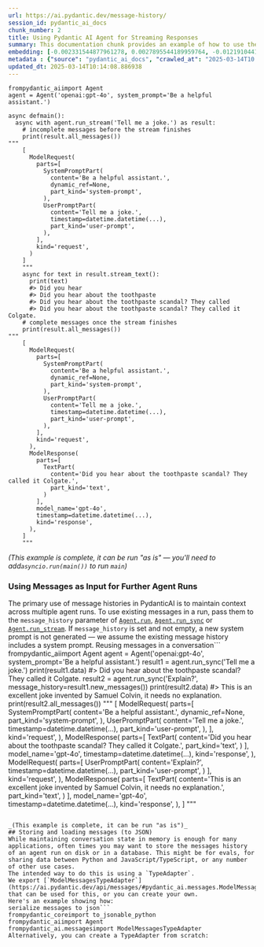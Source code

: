 ```yaml
---
url: https://ai.pydantic.dev/message-history/
session_id: pydantic_ai_docs
chunk_number: 2
title: Using Pydantic AI Agent for Streaming Responses
summary: This documentation chunk provides an example of how to use the Pydantic AI Agent to handle a user request for a joke. It showcases the asynchronous execution of requests, including modeling the system prompt, capturing both system and user inputs, and streaming text responses from the agent.
embedding: [-0.002331544877961278, 0.0027895544189959764, -0.01219104416668415, -0.018148241564631462, 0.006492053624242544, 0.01700475439429283, -0.009867183864116669, -0.0019181068055331707, -0.003093869425356388, -0.015012874267995358, -0.014607121236622334, -0.03007493168115616, 0.010094651952385902, -0.025648530572652817, -0.014139889739453793, -0.004663089755922556, -0.02273448370397091, 0.011348798871040344, 0.014803850091993809, 0.0281568244099617, 0.04679688811302185, 0.04455909505486488, 0.02537802793085575, 0.021726248785853386, 0.021873794496059418, -0.0016414567362517118, -0.03587843477725983, 0.0650188997387886, 0.008988051675260067, -0.05405126512050629, -0.013340678997337818, -0.0039468733593821526, -0.037403080612421036, 0.016402272507548332, 0.00040152674773707986, 0.010395892895758152, 0.01589815504848957, -0.012861152179539204, 0.005456153303384781, -0.0022639192175120115, 0.008404012769460678, -0.0392720066010952, 0.05242825299501419, 0.0479772612452507, -0.0029540073592215776, 0.058035027235746384, 0.0013017919845879078, 0.04920681565999985, -0.0014600972644984722, 0.01498828362673521, -0.03435378521680832, 0.034230828285217285, -0.004666163586080074, -0.0241976547986269, -0.004610833711922169, -0.02879619225859642, -0.02198445424437523, -0.0044294740073382854, -0.025402618572115898, -0.0301487036049366, 0.011102887801826, -0.004177415277808905, -0.01316854078322649, 0.02284514345228672, -0.02145574614405632, -0.026312490925192833, -0.029238833114504814, 0.042567215859889984, -0.0380670428276062, 0.03236190602183342, 0.02673053927719593, 0.008846652694046497, -0.05783829838037491, -0.01910729520022869, -0.046993616968393326, -0.04345249757170677, 0.02014012075960636, 0.08700335770845413, 0.03204222023487091, -0.04298526421189308, 0.0031599579378962517, 0.006590418051928282, -0.0022055155131965876, 0.021123765036463737, -0.022980395704507828, -0.008526968769729137, -0.03981301188468933, 0.0014308954123407602, -0.01942697912454605, -0.05419881269335747, -0.011053705587983131, 0.020152416080236435, -0.032017629593610764, 0.025599347427487373, 0.07003548741340637, 0.0033874257933348417, -0.029017513617873192, -0.011779142543673515, 0.017226073890924454, 0.0022224218118935823, 0.06054332107305527, -0.0547398179769516, -0.06851083785295486, 0.030591344460844994, 0.02156640589237213, 0.01126272976398468, 0.03609975427389145, 0.008545411750674248, -0.049452729523181915, -0.0017920773243531585, -0.07288806140422821, 0.015799790620803833, 0.021541815251111984, -0.009953252971172333, -0.07431434094905853, 0.012166452594101429, -0.00585268484428525, -0.018553994596004486, 0.04974782094359398, -0.01096148882061243, -0.035903025418519974, -0.0026235643308609724, -0.0035196030512452126, -0.005071917083114386, 0.01407841220498085, -0.014693189412355423, -0.027886321768164635, -0.03440296649932861, -0.018308082595467567, 0.004085198510438204, 0.03204222023487091, -0.026558401063084602, 0.015873562544584274, -0.026705948635935783, -0.021750839427113533, 0.004100568126887083, -0.008379421196877956, -0.021800020709633827, -0.031304486095905304, 0.05257580056786537, 0.026435445994138718, -0.03789490461349487, -0.047485437244176865, 0.008274909108877182, -0.00868066307157278, 0.02459111250936985, -0.05680546909570694, 0.0010289843194186687, -0.03204222023487091, -0.012689013965427876, 0.033124227076768875, 0.048592038452625275, -0.03127989545464516, -0.0034581252839416265, -0.016918685287237167, 0.016599001362919807, -0.004844448994845152, 0.037575218826532364, 0.005536074284464121, -0.04507550969719887, -0.01219104416668415, 0.026312490925192833, -0.032165177166461945, -0.026755129918456078, -0.02990279346704483, -0.02130819857120514, 0.00034350709756836295, -0.03307504579424858, -0.017275257036089897, -0.02950933575630188, -0.015406331978738308, -0.023853380233049393, -0.011711517348885536, 0.018012989312410355, 0.014730076305568218, -0.020693421363830566, -0.09413477778434753, -0.07795383036136627, -0.041755709797143936, -0.01927943155169487, 0.00571128586307168, -0.00994095765054226, -0.07647836208343506, -0.061281051486730576, -0.018222015351057053, -0.010924601927399635, 0.005526852793991566, 0.02070571668446064, 0.01277508307248354, 0.03246026858687401, 0.0124000683426857, 0.017594940960407257, 0.031058575958013535, 0.020767195150256157, -0.0021932199597358704, -0.019894210621714592, 0.048100218176841736, -0.005041178315877914, 0.009455283172428608, 0.03157498687505722, 0.03755062818527222, 0.02641085535287857, 0.013623476028442383, -0.015799790620803833, -0.022144297137856483, -0.05380535498261452, 0.007666279561817646, 0.020410623401403427, -0.05292007327079773, -0.014299731701612473, 0.031525805592536926, -0.03563252091407776, 0.004352626856416464, -0.02665676549077034, -0.03538661077618599, -0.004158971831202507, -0.0975283533334732, 0.025820668786764145, -0.06074004992842674, 0.03155039623379707, -0.022537754848599434, 0.028697827830910683, 0.03846050053834915, -0.043919727206230164, 0.00930158793926239, 0.02089015021920204, -0.012074236758053303, -0.037230946123600006, -0.0027265397366136312, 0.037870313972234726, 0.03514070063829422, -0.03179631009697914, -0.014201367273926735, -0.03983760252594948, 0.0476083941757679, -0.04313281178474426, 0.0075125847943127155, 0.005148764234036207, 0.04259180650115013, 0.008299500681459904, -0.011127478443086147, -0.007881451398134232, 0.030099522322416306, 0.019734367728233337, 0.012449250556528568, 0.03164876252412796, -0.022181183099746704, -0.06437953561544418, 0.03489479050040245, 0.028206005692481995, 0.05478899925947189, -0.04480500891804695, -0.009602829813957214, 0.007352742832154036, -0.00556988688185811, -0.030960211530327797, -0.04571487754583359, -0.023226305842399597, -0.040649108588695526, 0.017447395250201225, 0.010986079461872578, -0.009529056027531624, -0.038903139531612396, 0.040108103305101395, -0.003399721346795559, -0.01468089409172535, 0.004853670950978994, -0.02098851464688778, -0.007660131435841322, -0.04593619704246521, 0.0289437398314476, -0.008865095674991608, 0.03324718400835991, 0.025033753365278244, -0.042468853294849396, 0.027394499629735947, -0.02537802793085575, 0.021787725389003754, 0.0158612672239542, 0.004386439919471741, -0.006633452605456114, -0.004487878177314997, 0.033517684787511826, 0.0015784420538693666, -0.012639831751585007, -0.0054530794732272625, 0.025255072861909866, 0.00832409132272005, -0.025894442573189735, 0.010365153662860394, 0.02896833047270775, 0.0309356190264225, 0.024529634043574333, -0.023029576987028122, 0.04991995915770531, 0.019832732155919075, 0.044141046702861786, 0.03801786154508591, -0.00684247724711895, 0.003959169145673513, 0.007580210454761982, -0.026681357994675636, 0.026140352711081505, -0.01074631605297327, -0.030271660536527634, 0.05380535498261452, -0.02130819857120514, -0.024996865540742874, 0.04101797565817833, -0.013795614242553711, 0.004598537925630808, 0.028599463403224945, -0.020939333364367485, -0.01019301638007164, -0.021025400608778, -0.024468157440423965, 0.041362252086400986, -0.0459853820502758, 0.03260781615972519, -0.0092155197635293, -0.0515429712831974, -0.011416424065828323, 0.03587843477725983, -0.02373042330145836, -0.055723462253808975, -0.007549471687525511, -0.007125274743884802, -0.01340215653181076, -0.032632406800985336, 0.05892030522227287, -0.00935691874474287, -0.026214126497507095, 0.02370583266019821, 0.037329308688640594, 0.03410787507891655, -0.013475929386913776, -0.05114951357245445, -0.010303676128387451, 0.012535319663584232, 0.06806819885969162, -0.023828787729144096, 0.010734020732343197, -0.041067156940698624, -0.02095162868499756, -0.02926342375576496, -0.0038546568248420954, 0.03061593510210514, 0.05892030522227287, -0.05100196599960327, -0.012104975059628487, 0.035657115280628204, 0.025119822472333908, 0.0412638857960701, 0.008090476505458355, 0.01503746584057808, -0.023361556231975555, -0.00860688928514719, 0.021222129464149475, 0.011090591549873352, -0.007026910316199064, -0.044214822351932526, 0.014742371626198292, -0.002611268777400255, 0.00700231920927763, -0.02958310768008232, 0.019414683803915977, -0.040255650877952576, -0.027861731126904488, -9.44740604609251e-05, 0.016525227576494217, 0.03578006848692894, 0.004650793969631195, -0.012436955235898495, -0.022390207275748253, -0.023939447477459908, -0.023115646094083786, -0.026214126497507095, -0.0008522357675246894, 0.0006731817265972495, 0.0412638857960701, 0.01881220191717148, 0.01952534355223179, -0.00028491110424511135, -0.012043497525155544, -0.004386439919471741, 0.03991137444972992, 0.01345133874565363, 0.0014808460837230086, -0.02751745469868183, 0.0337144173681736, 0.08159331232309341, -0.03794408589601517, -0.03464887663722038, 0.041927848011255264, 0.002054894808679819, 0.025894442573189735, -0.00686092022806406, 2.3978736862773076e-05, 0.04030483216047287, 0.0124922851100564, -0.004438695963472128, 0.008158101700246334, -0.005379305686801672, 0.04293608292937279, 0.001653752289712429, -0.011619300581514835, 0.02288203127682209, 0.019402388483285904, -0.007180605083703995, -0.002270067110657692, 0.04377217963337898, -0.0150743518024683, 0.0007757727871648967, 0.001715230057016015, -0.03666535019874573, -0.03196844831109047, 0.001818205346353352, 0.01946386508643627, 0.05724811181426048, 0.01899663545191288, -0.0022178110666573048, -0.07987193763256073, 0.00844704732298851, -0.0007269747438840568, -0.03750144690275192, 0.06246142461895943, 0.023263191804289818, -0.07190441340208054, 0.01193898543715477, -0.018443334847688675, -0.03349309414625168, 0.016586706042289734, 0.010315971449017525, 0.003421238623559475, 0.01736132614314556, -0.02376731112599373, 0.023250896483659744, 0.02491079643368721, -0.017976103350520134, -0.019857322797179222, 0.03078807331621647, -0.015812085941433907, 0.01642686314880848, 0.038116224110126495, -0.03673912212252617, -0.03595220670104027, -0.04497714340686798, -0.011428719386458397, 0.050657693296670914, -0.029607700183987617, 0.023853380233049393, -0.016377681866288185, -0.05508409067988396, -0.01892286166548729, -0.03078807331621647, -0.02333696559071541, 0.052329886704683304, 0.03794408589601517, 0.0531659871339798, -0.026041988283395767, 0.003461199114099145, -0.01618095301091671, -0.011736108921468258, 0.016377681866288185, -0.008686810731887817, -0.010149981826543808, 0.04711657017469406, -0.016168655827641487, -0.017090823501348495, 0.039862193167209625, 0.012627536430954933, -0.005038104020059109, -0.005563739221543074, -0.0011688462691381574, -0.003565711434930563, -0.032558634877204895, 0.02416076883673668, 0.045616514980793, -0.005846537183970213, -0.002097929362207651, 0.037083398550748825, 0.0010182257974520326, 0.003596450202167034, -0.013672658242285252, -0.04394431784749031, 0.02855028212070465, -0.010777055285871029, -0.07741282135248184, 0.0068178861401975155, -0.006255364511162043, -0.03659157454967499, 0.009270849637687206, 0.04008351266384125, -0.011674630455672741, 0.020164713263511658, 0.009793411009013653, -0.02633708156645298, -0.02124672196805477, 0.022082818672060966, -0.01995568722486496, -0.015332559123635292, -0.0164637491106987, -0.03538661077618599, 0.034796424210071564, 0.025279663503170013, -0.03996055945754051, 0.023828787729144096, -0.007574062794446945, 0.011619300581514835, 0.06314997375011444, -0.01219104416668415, -0.017828557640314102, 0.0013117821654304862, 0.013525111600756645, 0.017951512709259987, -0.011668482795357704, -0.012129566632211208, 0.026066578924655914, -0.0011281173210591078, 0.03037002496421337, 0.0281568244099617, -0.01436121016740799, 0.013365269638597965, 0.0007515659090131521, 0.0047614541836082935, 0.0011288857785984874, 0.0022977320477366447, -0.005969492718577385, 0.004005277529358864, -0.01372184045612812, 0.04197702929377556, 0.002955544274300337, 0.02665676549077034, -0.008102771826088428, -0.005151838064193726, 0.0014816145412623882, -0.012363182380795479, 0.008434752002358437, -0.02904210425913334, -0.003811622504144907, -0.009805706329643726, 0.031771719455718994, -0.025353437289595604, 0.007463402580469847, -0.009504465386271477, 0.017717896029353142, 0.01888597384095192, -0.001187289715744555, -0.007856860756874084, 0.015123534016311169, 0.02982901968061924, -0.011133626103401184, 0.01974666304886341, -0.029681473970413208, 0.025648530572652817, -0.005071917083114386, -0.02555016614496708, 0.009461430832743645, 0.019119590520858765, -0.004487878177314997, -0.021972158923745155, -0.009289292618632317, 0.013156245462596416, 0.007604801561683416, -0.004656942095607519, 0.027566637843847275, 0.0507560558617115, 0.023189419880509377, -0.032017629593610764, 0.017201483249664307, 0.04687066003680229, 0.004878262057900429, -0.0036640758626163006, 0.009467578493058681, -0.0040452382527291775, -0.008570002391934395, 0.012498432770371437, -0.005462300963699818, -0.061871238052845, 0.02373042330145836, -0.0003325563739053905, -0.01856628991663456, 0.03671453148126602, 0.02904210425913334, -0.0017505798023194075, -0.00944298692047596, -0.017349030822515488, 0.007131422869861126, -0.004211227875202894, -0.007057649549096823, 0.00821343157440424, -0.011195103637874126, 0.01079549826681614, 0.0012902648886665702, -0.04625588282942772, 0.022586936131119728, 0.0013094767928123474, 0.007906042970716953, -0.05685465410351753, 0.012135714292526245, 0.05134624242782593, -0.018504811450839043, -0.034624285995960236, 0.031943853944540024, 0.023152532055974007, 0.013807909563183784, -0.016943275928497314, -0.006264586001634598, -0.017705600708723068, -0.0035718590952455997, 0.004048312082886696, -0.010678690858185291, -0.02648462913930416, -0.04332954064011574, -0.03516529127955437, -0.022463981062173843, -0.05995313450694084, 0.02680431306362152, 0.06300242990255356, -0.0124000683426857, -0.014840736985206604, 0.03578006848692894, 0.008699106052517891, 0.012430807575583458, 0.009529056027531624, 0.006261512171477079, -0.023816492408514023, -0.0008345608948729932, -0.029337197542190552, 0.01044507510960102, -0.007850713096559048, 0.007924485951662064, 0.047878894954919815, 0.028771601617336273, -0.015492401085793972, -0.004361848812550306, 0.005914162378758192, -0.0009567479719407856, -0.0016061069909483194, -0.02373042330145836, 0.01559076551347971, 0.0041251592338085175, 0.025402618572115898, -0.01238162536174059, 0.01538174133747816, 0.012523024342954159, -0.019340910017490387, 0.04401809349656105, 0.012160304933786392, -0.009639715775847435, -0.013525111600756645, -0.019131885841488838, 0.03587843477725983, 0.008969608694314957, 0.0033413174096494913, -0.004902853164821863, 0.002416076837107539, -0.00482907984405756, -0.014459574595093727, -0.005068843252956867, -0.04187866672873497, 0.020877854898571968, -0.02020159922540188, 0.032558634877204895, -0.0048413751646876335, 0.026828903704881668, 0.02138197235763073, 0.010432779788970947, 0.030591344460844994, 0.01222178339958191, 0.0044725085608661175, 0.006092448253184557, 0.03467346727848053, -0.021554110571742058, -0.0014447278808802366, 0.0005559896817430854, 0.006110891699790955, -0.034943971782922745, -0.008422455750405788, 0.038976915180683136, -0.012246374040842056, -0.012824265286326408, -0.047805123031139374, 0.03759981319308281, 0.050338007509708405, -0.012689013965427876, 0.003206066321581602, 0.002423761645331979, 0.005803502630442381, 0.011287320405244827, -0.0038269918877631426, -0.05498572811484337, -0.020718012005090714, 0.02879619225859642, 0.04566569626331329, 0.012701309286057949, -0.009221667423844337, 0.017410507425665855, -0.004678459372371435, -0.041460614651441574, -0.028427327051758766, -0.024050109088420868, -0.0042050802148878574, 0.016512932255864143, -0.0136849544942379, -0.02626330778002739, -0.028255188837647438, 0.0313536673784256, 0.025070639327168465, -0.003482716390863061, -0.031230712309479713, 0.021443450823426247, -0.005185650661587715, 0.029927384108304977, -0.0071006836369633675, -0.01063565630465746, -0.02188608981668949, 0.014447278343141079, 0.0035687852650880814, -0.02074260264635086, 0.009369214065372944, 0.01702934503555298, -0.03959169238805771, 0.010180721059441566, 0.010027025826275349, -0.040108103305101395, -0.011459458619356155, 0.04087042808532715, -0.021996749565005302, 0.02273448370397091, -0.01984502747654915, -0.0018981265602633357, 0.020115530118346214, -0.019771255552768707, -0.026312490925192833, 0.001048196223564446, -0.055477552115917206, 0.03442755714058876, -0.002981672529131174, 0.005327049642801285, -0.007174456957727671, -0.014496460556983948, 0.009486021474003792, -0.013488225638866425, 0.010641803964972496, -0.007420368492603302, -0.014963692054152489, 0.023300079628825188, -0.020976219326257706, 0.02331237494945526, -0.03226353973150253, 0.009117155335843563, -0.00464157247915864, -0.008348682895302773, 0.025525575503706932, 0.012811969965696335, 0.027419090270996094, 0.012215634807944298, -0.05562509596347809, 0.01702934503555298, -0.001981121487915516, 0.027812547981739044, -0.03789490461349487, 0.0531659871339798, -0.016881799325346947, -0.01037130132317543, 0.042001619935035706, 0.018049877136945724, -0.0021132987458258867, -0.02958310768008232, -0.025095229968428612, -0.011600857600569725, 0.02673053927719593, 0.025845259428024292, 0.047091979533433914, -0.041534390300512314, 0.03464887663722038, -0.0068547725677490234, 0.04812480881810188, -0.02376731112599373, 0.010359006002545357, 0.0059817880392074585, -0.01742280274629593, -0.0021732395980507135, 0.020250780507922173, -0.013316087424755096, -0.02198445424437523, -0.011594709940254688, -0.01538174133747816, -0.02569771185517311, -0.03253404051065445, -0.022107411175966263, 0.037230946123600006, 0.014484165236353874, 0.005090360529720783, -0.01149634551256895, 0.019267136231064796, -0.06772392243146896, -0.03127989545464516, 0.04979700222611427, -0.03435378521680832, 0.009147893637418747, -0.015246490016579628, -0.03531283885240555, 0.02705022320151329, -0.021689360961318016, -0.035091519355773926, 0.01042663212865591, -0.019340910017490387, 0.010697133839130402, -0.03054216131567955, 0.03789490461349487, -0.00612011319026351, -0.0019949539564549923, -0.01400463841855526, 0.01589815504848957, -0.023029576987028122, -0.01661129668354988, 0.005588330328464508, -0.05355944484472275, 0.01899663545191288, 0.005357788875699043, -0.007746200542896986, -0.014939101412892342, 0.02918964996933937, 0.02862405590713024, -0.019045816734433174, -0.031230712309479713, -0.02152951993048191, 0.0024714069440960884, -0.0030523717869073153, -0.06162532791495323, 0.041608162224292755, 0.004604686051607132, 0.04315740242600441, 0.01753346249461174, -0.0313536673784256, 0.0071437181904911995, -0.003461199114099145, -0.010856975801289082, -0.00662115728482604, 0.018615473061800003, 0.00814580637961626, -0.014299731701612473, 0.015406331978738308, -0.0036425585858523846, 0.032558634877204895, 0.006547383964061737, -0.011822177097201347, -0.012344738468527794, 0.011367241851985455, 0.037476856261491776, 0.034943971782922745, -0.055330004543066025, -0.004878262057900429, -0.007641688454896212, 0.004853670950978994, -0.010561882518231869, -0.010979931801557541, -0.003953021485358477, -0.016721956431865692, 0.01203120220452547, -0.009412248618900776, -0.01498828362673521, 0.01209882739931345, 0.006095522083342075, 0.0025528648402541876, -0.03538661077618599, 0.013525111600756645, -0.0011719202157109976, -0.0003842361329589039, 0.005259424448013306, 0.020693421363830566, 0.00577276386320591, 0.021369677037000656, -0.001411683508194983, 0.007826121523976326, 0.03100939281284809, -0.016918685287237167, 0.03624730184674263, 0.030591344460844994, -0.035903025418519974, 0.03705880790948868, 0.027861731126904488, -0.017767079174518585, -0.009350770153105259, 0.029410971328616142, 0.038263771682977676, 0.005342419259250164, -0.006946989335119724, -0.005253276322036982, -0.01563994772732258, -0.011963576078414917, -0.028747010976076126, 0.04212457686662674, 0.008410160429775715, -0.026361672207713127, 0.04814939945936203, 0.024332905188202858, -0.008041294291615486, -0.011133626103401184, -0.023103350773453712, 0.030320841819047928, -0.03297668322920799, -0.015443218871951103, 0.00745725492015481, 0.030566753819584846, 0.01610717922449112, -9.125607903115451e-05, -0.015295672230422497, 0.020767195150256157, -0.011809881776571274, -0.023435330018401146, 0.06541235744953156, -0.018295787274837494, -0.03639484569430351, 0.0023499883245676756, -0.0031138495542109013, 0.014803850091993809, -0.013832501135766506, 0.02288203127682209, 0.0017352104187011719, 0.006762555800378323, -0.056608740240335464, 0.0066518960520625114, 0.007973668165504932, 0.004395661409944296, -0.005766615737229586, 0.023324670270085335, -0.03511610999703407, 0.03100939281284809, -0.04812480881810188, -0.0008991125505417585, 0.006719521712511778, -0.03641943633556366, -0.034796424210071564, -0.03909986838698387, -0.011766847223043442, -0.01475466787815094, -0.002293121302500367, -0.011613152921199799, -0.04901008680462837, -0.02448045276105404, 0.050018321722745895, 0.0026251012459397316, -0.00844704732298851, -0.022291842848062515, 0.014348913915455341, 0.0031230712775141, 0.009381509386003017, 0.008238023146986961, -0.0035073074977844954, 0.04888713359832764, -0.01439809612929821, -0.02896833047270775, -0.011889803223311901, -0.0006558910827152431, -0.007371185813099146, 0.05292007327079773, 0.003811622504144907, -0.004610833711922169, 0.019144181162118912, -0.014275141060352325, -0.008268761448562145, -0.02095162868499756, -0.015123534016311169, 0.034476738423109055, -0.023263191804289818, 0.016844911500811577, 0.015049761161208153, -0.00997784361243248, 0.027861731126904488, 0.045346010476350784, 0.04615752026438713, -0.006498201750218868, 0.0024176137521862984, 0.040821246802806854, -0.021910682320594788, 0.04507550969719887, 0.0009790336480364203, -0.013156245462596416, 0.006879363674670458, 0.019021226093173027, 0.02006634883582592, 0.023435330018401146, -0.0235951729118824, 0.005207167938351631, 0.03895232081413269, -0.005250202491879463, -0.013303792104125023, 0.033443912863731384, 0.005004291422665119, 0.011207399889826775, 0.028304370120167732, 0.010752463713288307, -0.03007493168115616, 0.0041466765105724335, -0.005225611384958029, 0.03302586451172829, 0.001257989089936018, -0.04610833525657654, 0.016021110117435455, 0.0634450688958168, -0.009104859083890915, 0.003903839038684964, -0.00975037645548582, 0.013279200531542301, -0.00684247724711895, -0.003820844227448106, 0.014434983022511005, -0.0038976913783699274, -0.023656649515032768, -0.007444959599524736, -0.03823918104171753, 0.002883307868614793, -0.009080268442630768, -0.014164481312036514, -0.030025748535990715, 0.002565160393714905, -0.01372184045612812, 0.024222245439887047, -0.00868066307157278, 0.019549934193491936, -0.008028998039662838, 0.017619531601667404, 0.011348798871040344, -0.002271604025736451, -0.0011826788540929556, 0.002672746544703841, -0.026164943352341652, 0.006910102441906929, 0.0488133579492569, -0.02990279346704483, 0.004795266781002283, -0.006375245749950409, 0.017705600708723068, -0.002025692956522107, -0.017508871853351593, 0.018799906596541405, -0.030247068032622337, -0.04701820760965347, 0.0384850911796093, 0.006279955618083477, 0.03983760252594948, 0.04244425892829895, 0.008846652694046497, 0.009117155335843563, 0.00365792796947062, 0.02252545952796936, 0.00030354654882103205, -0.03381277993321419, 0.04928059130907059, -0.024369793012738228, 0.00437414413318038, 0.02641085535287857, -0.00715601397678256, 0.031697943806648254, 0.012283260934054852, 0.015283376909792423, 0.026533810421824455, -0.027861731126904488, -0.0058434633538126945, -0.04062451794743538, -0.03366523236036301, 0.017705600708723068, 0.016672775149345398, 0.02387797087430954, -0.019131885841488838, 0.02234102599322796, 0.01439809612929821, -0.0009190928540192544, 0.005370084196329117, -0.021037697792053223, -0.033345550298690796, -0.00646746251732111, -0.008969608694314957, -0.015172716230154037, -0.05626446753740311, -0.014496460556983948, -0.026705948635935783, -0.032091401517391205, 0.019340910017490387, -0.010783202946186066, -0.009326179511845112, -0.05355944484472275, 0.038681820034980774, 0.027787957340478897, 0.01792692206799984, 0.01277508307248354, -0.009061825461685658, -0.031378258019685745, 0.007487993687391281, -0.014975987374782562, -0.011428719386458397, 0.04209998622536659, 0.0018151315161958337, -0.006910102441906929, -0.0034765684977173805, -0.01074631605297327, -0.0016721956199035048, 0.010272936895489693, -0.013881683349609375, 0.0018766092834994197, 0.013033289462327957, -0.029484743252396584, 0.037870313972234726, 0.008883539587259293, -0.0595104917883873, 0.007297412492334843, 0.031230712309479713, -0.008545411750674248, 0.017336733639240265, 0.008926574140787125, -0.04337872192263603, -0.026140352711081505, -0.01632849872112274, -0.007506437133997679, -0.01582438126206398, 0.04079665616154671, 0.02491079643368721, 0.00684247724711895, 0.007697018329054117, -0.033837370574474335, 0.007740052882581949, -0.002463722135871649, 0.02800927683711052, -0.0074326638132333755, 0.05114951357245445, 0.0007281274884007871, 0.009541351348161697, 0.010272936895489693, -0.07810137420892715, 0.017152301967144012, -0.04679688811302185, -0.00018558606097940356, 0.0014716243604198098, -0.0349193811416626, 0.0026865790132433176, -0.005954123102128506, -0.008649923838675022, -0.0012910334626212716, 0.02205822803080082, -0.03150121495127678, 0.012959516607224941, -0.012018905952572823, 0.008102771826088428, 0.024074699729681015, 0.06610091030597687, 0.013906273990869522, -0.031033983454108238, 0.01717689260840416, 0.016586706042289734, 0.005729729309678078, 0.003246026812121272, -0.00876673124730587, -0.008945017121732235, -0.02886996604502201, -0.009350770153105259, 0.028599463403224945, 0.02601739764213562, -0.028132233768701553, 0.026164943352341652, -0.013820204883813858, -0.0017536537488922477, 0.005394675303250551, 0.032952092587947845, -0.016623592004179955, 0.023152532055974007, 0.026435445994138718, -0.0022285697050392628, -0.030124112963676453, -0.00851467251777649, 0.020472101867198944, 0.035017743706703186, -0.036444030702114105, 0.023103350773453712, 0.05405126512050629, 0.014103002846240997, -0.05070687457919121, -6.5752406953834e-05, -0.003900765208527446, -0.034943971782922745, 0.016242429614067078, 0.007303560618311167, -0.022304140031337738, -0.01158241368830204, 0.004887483548372984, 0.02783714048564434, 0.012418512254953384, -0.025525575503706932, -0.004586242605000734, 0.0046969023533165455, 0.01864006370306015, 0.014902214519679546, -0.03531283885240555, 0.010592621751129627, -0.0003684824623633176, 0.030911028385162354, -0.002669672714546323, 0.005440783686935902, -0.03341932222247124, 0.007438811473548412, -0.046526383608579636, -0.010838532820343971, 0.03973923996090889, -0.003329021856188774, 0.00900034699589014, -0.0029540073592215776, 0.003368982346728444, 0.020754899829626083, 0.02744368091225624, 0.0030462241265922785, -0.027787957340478897, 0.016021110117435455, -0.013525111600756645, 0.00898190401494503, 0.06511726975440979, -0.0053885276429355145, 0.0016491415444761515, 0.014607121236622334, 0.009615125134587288, -0.00039134451071731746, 0.014225958846509457, -0.012418512254953384, -0.029927384108304977, 0.04679688811302185, 0.04758380353450775, 0.01559076551347971, -0.013279200531542301, -0.02398863062262535, 0.02855028212070465, -0.021357381716370583, -0.0021394267678260803, 0.02063194289803505, -0.017164597287774086, -0.016057996079325676, 0.011576266027987003, 0.03627189248800278, -0.004082124680280685, 0.032238949090242386, 0.025033753365278244, 0.03895232081413269, 0.040821246802806854, 0.02569771185517311, -0.00470305047929287, -0.02002946101129055, 0.004337257705628872, -0.02049669250845909, 0.010076208040118217, -0.012037349864840508, 0.0037870313972234726, -0.0020180081482976675, 0.03376359865069389, -0.033984918147325516, 0.012043497525155544, 0.01559076551347971, 0.03949332609772682, -0.01789003424346447, -0.01702934503555298, -0.007463402580469847, 0.0023054168559610844, -0.004032942466437817, -0.044608280062675476, -0.03774735704064369, 0.0023376925382763147, -0.01777937449514866, -0.049059268087148666, 0.013475929386913776, 0.007586358115077019, -0.0008268761448562145, 0.016906389966607094, -0.005883423611521721, 0.011932837776839733, 0.02095162868499756, -0.03587843477725983, -0.007899895310401917, -0.00967660266906023, -0.0012187970569357276, 0.03538661077618599, 0.023853380233049393, -0.019832732155919075, -0.00304315029643476, 0.0009767282754182816, -0.015762902796268463, -0.014410392381250858, 0.009190928190946579, -0.0078384168446064, 0.0025344216264784336, 0.035730887204408646, 0.0015707573620602489, -0.03794408589601517, 0.004644646309316158, -0.007580210454761982, 0.009449135512113571, -0.024726364761590958, -0.015344854444265366, 0.002835662569850683, -0.004235818982124329, -0.004533986561000347, 0.026460036635398865, -0.012689013965427876, 0.014176776632666588, -0.01265212707221508, -0.0006424428429454565, -0.033911146223545074, -0.02761581912636757, 0.0017997620161622763, 0.016992459073662758, 0.0002845268463715911, -0.026509219780564308, -0.02098851464688778, 0.005351640749722719, 0.03236190602183342, 0.02138197235763073, 0.012393920682370663, 0.012000462971627712, 0.0037163319066166878, 0.003953021485358477, 0.00025839879526756704, 0.022968098521232605, 0.0033198001328855753, 0.06492053717374802, 0.00335053913295269, -0.0020011018496006727, -0.0011288857785984874, -0.005615995265543461, -0.014533347450196743, 0.04522305727005005, -0.022574640810489655, 0.006504349410533905, -0.01503746584057808, -0.03029625117778778, 0.008656071498990059, -0.0008076643571257591, -0.0014624027535319328, -0.01832037977874279, -0.023177124559879303, -0.015295672230422497, 0.012000462971627712, 0.00040114251896739006, -0.021332791075110435, 0.0016583631513640285, 0.015271080657839775, -0.023361556231975555, -0.00835483055561781, 0.020693421363830566, 0.015553878620266914, -0.034698061645030975, 0.0005148764466866851, -0.03841131925582886, -0.025279663503170013, -0.009492169134318829, 0.04805103316903114, 0.011361094191670418, -0.0019027373054996133, -7.420560723403469e-05, -0.009707341901957989, 0.0005859601078554988, 0.014066116884350777, 0.01950075291097164, -0.021959863603115082, 0.02555016614496708, -0.00011286936205578968, 0.035189881920814514, -0.001098915352486074, 0.04551814869046211, -0.04812480881810188, -0.023250896483659744, 0.015443218871951103, 0.019254840910434723, -0.03865722939372063, -0.018332675099372864, -0.016512932255864143, 0.009793411009013653, 0.013500520959496498, -0.016635887324810028, -0.0027296135667711496, 0.02997656725347042, 0.0016322351293638349, 0.03900150582194328, 0.023423034697771072, -0.022009046748280525, -0.00914174597710371, -0.05070687457919121, -0.0060033053159713745, 0.05877275764942169, -0.012135714292526245, -0.019119590520858765, 0.031033983454108238, 0.013193132355809212, 0.015873562544584274, 0.006903954781591892, 0.004134380724281073, 0.019611412659287453, -0.007783086970448494, 0.0029616921674460173, 0.009233962744474411, 0.052723344415426254, 0.0033474653027951717, -0.02537802793085575, -0.027640409767627716, -0.021873794496059418, -0.017164597287774086, 0.005493039730936289, -0.008016702719032764, -0.015689129009842873, 0.02066883072257042, -0.016439158469438553, -0.010279085487127304, -0.007291264832019806, 0.011619300581514835, 0.018443334847688675, -0.0073896292597055435, -0.014029229991137981, -0.03592761605978012, -0.03452592343091965, -0.005831167567521334, 0.014484165236353874, 0.00979955866932869, 0.0058004288002848625, -0.0036333368625491858, 0.004684607032686472, 0.01970977708697319, 0.013943160884082317, -0.036689940840005875, 0.006971580442041159, -0.03878018632531166, -0.025992807000875473, 0.0018627768149599433, -0.0220213420689106, -0.0031753273215144873, 0.021000809967517853, 0.009074120782315731, 0.019217954948544502, 0.02177543006837368, 0.02077949047088623, 0.012197191826999187, 0.027886321768164635, -0.00012929545482620597, 0.02074260264635086, -0.03496856242418289, 0.03381277993321419, 0.026681357994675636, 0.026066578924655914, 0.003811622504144907, -0.02057046629488468, 0.013082471676170826, -0.0025636234786361456, -0.026066578924655914, 0.03838672861456871, -0.02152951993048191, 8.939493454818148e-06, 0.001941160997375846, -0.005775837693363428, 0.008957312442362309, -0.05173970013856888, 0.019795846194028854, 0.007776939310133457, -0.03147662431001663, 0.0030523717869073153, -0.005305532366037369, 0.015615356154739857, 0.03666535019874573, -0.0003448519273661077, -0.019402388483285904, -0.018935156986117363, 0.020533578470349312, 0.016955573111772537, 0.0020395254250615835, 0.013045585714280605, -0.027640409767627716, 0.03046838939189911, -0.007365038152784109, -0.020164713263511658, 0.007776939310133457, 0.03531283885240555, -0.006848624907433987, 0.02124672196805477, 0.018123650923371315, 0.008785175159573555, 0.01732443831861019, -0.008871244266629219, -0.0006097827572375536, -0.015664538368582726, 0.004014499019831419, -0.0019795845728367567, -0.002631249139085412, -0.04116552323102951, -0.03007493168115616, -0.0006973886047489941, -0.013660362921655178, 0.0037317012902349234, 0.021259017288684845, -0.006129334680736065, -0.014299731701612473, -0.028992921113967896, -0.005723581649363041, 0.004865966271609068, 0.030124112963676453, 0.004669237416237593, -0.01439809612929821, -0.015480105765163898, 0.009953252971172333, -0.007863008417189121, 0.019549934193491936, -0.005191798787564039, 0.0013240777188912034, -0.02141885831952095, 0.0004453296714928001, 0.022230366244912148, -0.006824033800512552, -0.028747010976076126, -0.0029647659976035357, 0.006089374423027039, -0.018295787274837494, 0.0196360033005476, 8.184229955077171e-05, -0.02473866008222103, 0.018344970420002937, 0.0460345633327961, -0.03514070063829422, -0.008004407398402691, -0.018787609413266182, -0.007666279561817646, -0.007180605083703995, 0.015086648054420948, -0.05419881269335747, 0.02134508639574051, -0.04721493646502495, 0.008785175159573555, -0.007531028240919113, 0.024320609867572784, 0.0027280766516923904, -0.01757035031914711, -0.00616622157394886, -0.0013171614846214652]
metadata : {"source": "pydantic_ai_docs", "crawled_at": "2025-03-14T10:14:08.886938", "url_path": "/message-history/", "chunk_size": 4955}
updated_dt: 2025-03-14T10:14:08.886938
---
```

```
frompydantic_aiimport Agent
agent = Agent('openai:gpt-4o', system_prompt='Be a helpful assistant.')

async defmain():
  async with agent.run_stream('Tell me a joke.') as result:
    # incomplete messages before the stream finishes
    print(result.all_messages())
"""
    [
      ModelRequest(
        parts=[
          SystemPromptPart(
            content='Be a helpful assistant.',
            dynamic_ref=None,
            part_kind='system-prompt',
          ),
          UserPromptPart(
            content='Tell me a joke.',
            timestamp=datetime.datetime(...),
            part_kind='user-prompt',
          ),
        ],
        kind='request',
      )
    ]
    """
    async for text in result.stream_text():
      print(text)
      #> Did you hear
      #> Did you hear about the toothpaste
      #> Did you hear about the toothpaste scandal? They called
      #> Did you hear about the toothpaste scandal? They called it Colgate.
    # complete messages once the stream finishes
    print(result.all_messages())
"""
    [
      ModelRequest(
        parts=[
          SystemPromptPart(
            content='Be a helpful assistant.',
            dynamic_ref=None,
            part_kind='system-prompt',
          ),
          UserPromptPart(
            content='Tell me a joke.',
            timestamp=datetime.datetime(...),
            part_kind='user-prompt',
          ),
        ],
        kind='request',
      ),
      ModelResponse(
        parts=[
          TextPart(
            content='Did you hear about the toothpaste scandal? They called it Colgate.',
            part_kind='text',
          )
        ],
        model_name='gpt-4o',
        timestamp=datetime.datetime(...),
        kind='response',
      ),
    ]
    """

```

_(This example is complete, it can be run "as is" — you'll need to add`asyncio.run(main())` to run `main`)_
### Using Messages as Input for Further Agent Runs
The primary use of message histories in PydanticAI is to maintain context across multiple agent runs.
To use existing messages in a run, pass them to the `message_history` parameter of [`Agent.run`](https://ai.pydantic.dev/api/agent/#pydantic_ai.agent.Agent.run), [`Agent.run_sync`](https://ai.pydantic.dev/api/agent/#pydantic_ai.agent.Agent.run_sync) or [`Agent.run_stream`](https://ai.pydantic.dev/api/agent/#pydantic_ai.agent.Agent.run_stream).
If `message_history` is set and not empty, a new system prompt is not generated — we assume the existing message history includes a system prompt.
Reusing messages in a conversation```
frompydantic_aiimport Agent
agent = Agent('openai:gpt-4o', system_prompt='Be a helpful assistant.')
result1 = agent.run_sync('Tell me a joke.')
print(result1.data)
#> Did you hear about the toothpaste scandal? They called it Colgate.
result2 = agent.run_sync('Explain?', message_history=result1.new_messages())
print(result2.data)
#> This is an excellent joke invented by Samuel Colvin, it needs no explanation.
print(result2.all_messages())
"""
[
  ModelRequest(
    parts=[
      SystemPromptPart(
        content='Be a helpful assistant.',
        dynamic_ref=None,
        part_kind='system-prompt',
      ),
      UserPromptPart(
        content='Tell me a joke.',
        timestamp=datetime.datetime(...),
        part_kind='user-prompt',
      ),
    ],
    kind='request',
  ),
  ModelResponse(
    parts=[
      TextPart(
        content='Did you hear about the toothpaste scandal? They called it Colgate.',
        part_kind='text',
      )
    ],
    model_name='gpt-4o',
    timestamp=datetime.datetime(...),
    kind='response',
  ),
  ModelRequest(
    parts=[
      UserPromptPart(
        content='Explain?',
        timestamp=datetime.datetime(...),
        part_kind='user-prompt',
      )
    ],
    kind='request',
  ),
  ModelResponse(
    parts=[
      TextPart(
        content='This is an excellent joke invented by Samuel Colvin, it needs no explanation.',
        part_kind='text',
      )
    ],
    model_name='gpt-4o',
    timestamp=datetime.datetime(...),
    kind='response',
  ),
]
"""

```

_(This example is complete, it can be run "as is")_
## Storing and loading messages (to JSON)
While maintaining conversation state in memory is enough for many applications, often times you may want to store the messages history of an agent run on disk or in a database. This might be for evals, for sharing data between Python and JavaScript/TypeScript, or any number of other use cases.
The intended way to do this is using a `TypeAdapter`.
We export [`ModelMessagesTypeAdapter`](https://ai.pydantic.dev/api/messages/#pydantic_ai.messages.ModelMessagesTypeAdapter) that can be used for this, or you can create your own.
Here's an example showing how:
serialize messages to json```
frompydantic_coreimport to_jsonable_python
frompydantic_aiimport Agent
frompydantic_ai.messagesimport ModelMessagesTypeAdapter 
Alternatively, you can create a TypeAdapter from scratch: